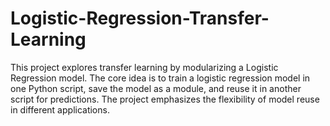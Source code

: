 # Logistic-Regression-Transfer-Learning
This project explores transfer learning by modularizing a Logistic Regression model. The core idea is to train a logistic regression model in one Python script, save the model as a module, and reuse it in another script for predictions. The project emphasizes the flexibility of model reuse in different applications.
